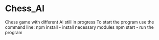 # Chess_AI
Chess game with different AI still in progress
To start the program use the command line:
npm install - install necessary modules 
npm start - run the program
